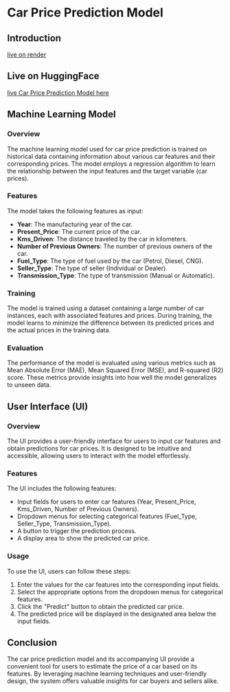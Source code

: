
# Car Price Prediction Model 
## Introduction
[live on render](https://driveprice-machine-learning-for-car.onrender.com/)
## Live on HuggingFace
[live Car Price Prediction Model here](https://huggingface.co/spaces/Mustafaansari/CAR-PRICE-PREDICTION)


## Machine Learning Model

### Overview

The machine learning model used for car price prediction is trained on historical data containing information about various car features and their corresponding prices. The model employs a regression algorithm to learn the relationship between the input features and the target variable (car prices).

### Features

The model takes the following features as input:

- **Year**: The manufacturing year of the car.
- **Present_Price**: The current price of the car.
- **Kms_Driven**: The distance traveled by the car in kilometers.
- **Number of Previous Owners**: The number of previous owners of the car.
- **Fuel_Type**: The type of fuel used by the car (Petrol, Diesel, CNG).
- **Seller_Type**: The type of seller (Individual or Dealer).
- **Transmission_Type**: The type of transmission (Manual or Automatic).

### Training

The model is trained using a dataset containing a large number of car instances, each with associated features and prices. During training, the model learns to minimize the difference between its predicted prices and the actual prices in the training data.

### Evaluation

The performance of the model is evaluated using various metrics such as Mean Absolute Error (MAE), Mean Squared Error (MSE), and R-squared (R2) score. These metrics provide insights into how well the model generalizes to unseen data.

## User Interface (UI)

### Overview

The UI provides a user-friendly interface for users to input car features and obtain predictions for car prices. It is designed to be intuitive and accessible, allowing users to interact with the model effortlessly.

### Features

The UI includes the following features:

- Input fields for users to enter car features (Year, Present_Price, Kms_Driven, Number of Previous Owners).
- Dropdown menus for selecting categorical features (Fuel_Type, Seller_Type, Transmission_Type).
- A button to trigger the prediction process.
- A display area to show the predicted car price.

### Usage

To use the UI, users can follow these steps:

1. Enter the values for the car features into the corresponding input fields.
2. Select the appropriate options from the dropdown menus for categorical features.
3. Click the "Predict" button to obtain the predicted car price.
4. The predicted price will be displayed in the designated area below the input fields.

## Conclusion

The car price prediction model and its accompanying UI provide a convenient tool for users to estimate the price of a car based on its features. By leveraging machine learning techniques and user-friendly design, the system offers valuable insights for car buyers and sellers alike.

